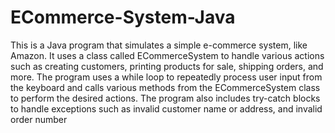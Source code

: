 # ECommerce-System-Java
This is a Java program that simulates a simple e-commerce system, like Amazon. It uses a class called ECommerceSystem to handle various actions such as creating customers, printing products for sale, shipping orders, and more. The program uses a while loop to repeatedly process user input from the keyboard and calls various methods from the ECommerceSystem class to perform the desired actions. The program also includes try-catch blocks to handle exceptions such as invalid customer name or address, and invalid order number
